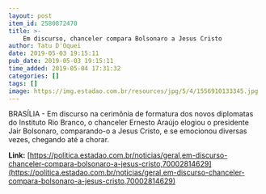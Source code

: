 ```yaml
---
layout: post
item_id: 2580872470
title: >-
    Em discurso, chanceler compara Bolsonaro a Jesus Cristo
author: Tatu D'Oquei
date: 2019-05-03 19:15:11
pub_date: 2019-05-03 19:15:11
time_added: 2019-05-04 17:31:32
categories: []
tags: []
image: https://img.estadao.com.br/resources/jpg/5/4/1556910133345.jpg
---
```


BRASÍLIA - Em discurso na cerimônia de formatura dos novos diplomatas do Instituto Rio Branco, o chanceler Ernesto Araújo elogiou o presidente Jair Bolsonaro, comparando-o a Jesus Cristo, e se emocionou diversas vezes, chegando até a chorar.

**Link:** [https://politica.estadao.com.br/noticias/geral,em-discurso-chanceler-compara-bolsonaro-a-jesus-cristo,70002814629](https://politica.estadao.com.br/noticias/geral,em-discurso-chanceler-compara-bolsonaro-a-jesus-cristo,70002814629)

